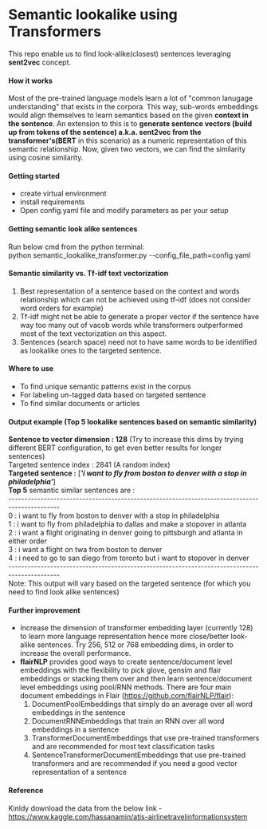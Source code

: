 # Semantic lookalike using Transformers
This repo enable us to find look-alike(closest) sentences leveraging **sent2vec** concept.

#### How it works
Most of the pre-trained language models learn a lot of "common lanugage understanding" that exists in the corpora. This way, sub-words embeddings would align themselves to learn semantics based on the given **context in the sentence**. An extension to this is to **generate sentence vectors (build up from tokens of the sentence) a.k.a. sent2vec from the transformer's(BERT** in this scenario) as a numeric representation of this semantic relationship. Now, given two vectors, we can find the similarity using cosine similarity. 
 
#### Getting started
- create virtual environment
- install requirements 
- Open config.yaml file and modify parameters as per your setup

#### Getting semantic look alike sentences
Run below cmd from the python terminal: <br> 
python semantic_lookalike_transformer.py --config_file_path=config.yaml 

#### Semantic similarity vs. Tf-idf text vectorization
1. Best representation of a sentence based on the context and words relationship which can not be achieved using tf-idf (does not consider word orders for example)
2. Tf-idf might not be able to generate a proper vector if the sentence have way too many out of vacob words while transformers outperformed most of the text vectorization on this aspect.
3. Sentences (search space) need not to have same words to be identified as lookalike ones to the targeted sentence.  

#### Where to use
- To find unique semantic patterns exist in the corpus 
- For labeling un-tagged data based on targeted sentence   
- To find similar documents or articles

#### Output example (Top 5 lookalike sentences based on semantic similarity)
**Sentence to vector dimension : 128** (Try to increase this dims by trying different BERT configuration, to get even better results for longer sentences)<br> 
Targeted sentence index : 2841 (A random index) <br>
**Targeted sentence :** [***'i want to fly from boston to denver with a stop in philadelphia'***] <br>
**Top 5** semantic similar sentences are : <br>
----------------------------------------------------------------------------------------------<br>
0 : i want to fly from boston to denver with a stop in philadelphia <br>
1 : i want to fly from philadelphia to dallas and make a stopover in atlanta <br>
2 : i want a flight originating in denver going to pittsburgh and atlanta in either order <br>
3 : i want a flight on twa from boston to denver <br>
4 : i need to go to san diego from toronto but i want to stopover in denver<br>
----------------------------------------------------------------------------------------------<br>
Note: This output will vary based on the targeted sentence (for which you need to find look alike sentences)

#### Further improvement
- Increase the dimension of transformer embedding layer (currently 128) to learn more language representation hence more close/better look-alike sentences. Try 256, 512 or 768 embedding dims, in order to increase the overall performance. 
- **flairNLP** provides good ways to create sentence/document level embeddings with the flexibility to pick glove, gensim and flair embeddings or stacking them over and then learn sentence/document level embeddings using pool/RNN methods. There are four main document embeddings in Flair (https://github.com/flairNLP/flair):
  1) DocumentPoolEmbeddings that simply do an average over all word embeddings in the sentence
  2) DocumentRNNEmbeddings that train an RNN over all word embeddings in a sentence
  3) TransformerDocumentEmbeddings that use pre-trained transformers and are recommended for most text classification tasks
  4) SentenceTransformerDocumentEmbeddings that use pre-trained transformers and are recommended if you need a good vector representation of a sentence

#### Reference
Kinldy download the data from the below link - <br>
https://www.kaggle.com/hassanamin/atis-airlinetravelinformationsystem 
